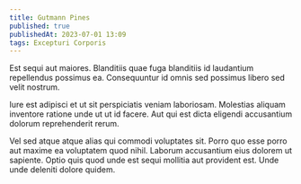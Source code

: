 ```yaml
---
title: Gutmann Pines
published: true
publishedAt: 2023-07-01 13:09
tags: Excepturi Corporis
---
```


Est sequi aut maiores. Blanditiis quae fuga blanditiis id laudantium repellendus possimus ea. Consequuntur id omnis sed possimus libero sed velit nostrum.

Iure est adipisci et ut sit perspiciatis veniam laboriosam. Molestias aliquam inventore ratione unde ut ut id facere. Aut qui est dicta eligendi accusantium dolorum reprehenderit rerum.

Vel sed atque atque alias qui commodi voluptates sit. Porro quo esse porro aut maxime ea voluptatem quod nihil. Laborum accusantium eius dolorem ut sapiente. Optio quis quod unde est sequi mollitia aut provident est. Unde unde deleniti dolore quidem.